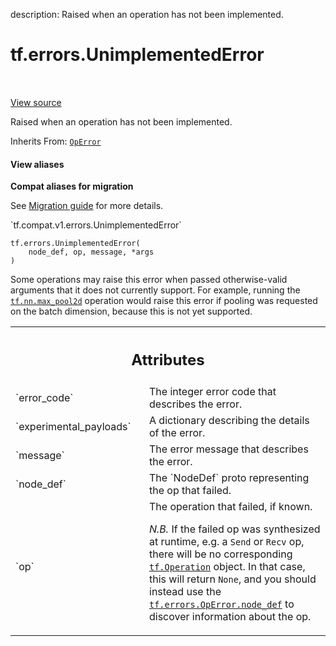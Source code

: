 description: Raised when an operation has not been implemented.

<div itemscope itemtype="http://developers.google.com/ReferenceObject">
<meta itemprop="name" content="tf.errors.UnimplementedError" />
<meta itemprop="path" content="Stable" />
<meta itemprop="property" content="__init__"/>
</div>

# tf.errors.UnimplementedError

<!-- Insert buttons and diff -->

<table class="tfo-notebook-buttons tfo-api nocontent" align="left">

</table>

<a target="_blank" class="external" href="/code/stable/tensorflow/python/framework/errors_impl.py">View source</a>



Raised when an operation has not been implemented.

Inherits From: [`OpError`](../../tf/errors/OpError.md)

<section class="expandable">
  <h4 class="showalways">View aliases</h4>
  <p>
<b>Compat aliases for migration</b>
<p>See
<a href="https://www.tensorflow.org/guide/migrate">Migration guide</a> for
more details.</p>
<p>`tf.compat.v1.errors.UnimplementedError`</p>
</p>
</section>

<pre class="devsite-click-to-copy prettyprint lang-py tfo-signature-link">
<code>tf.errors.UnimplementedError(
    node_def, op, message, *args
)
</code></pre>



<!-- Placeholder for "Used in" -->

Some operations may raise this error when passed otherwise-valid
arguments that it does not currently support. For example, running
the <a href="../../tf/nn/max_pool2d.md"><code>tf.nn.max_pool2d</code></a> operation
would raise this error if pooling was requested on the batch dimension,
because this is not yet supported.



<!-- Tabular view -->
 <table class="responsive fixed orange">
<colgroup><col width="214px"><col></colgroup>
<tr><th colspan="2"><h2 class="add-link">Attributes</h2></th></tr>

<tr>
<td>
`error_code`<a id="error_code"></a>
</td>
<td>
The integer error code that describes the error.
</td>
</tr><tr>
<td>
`experimental_payloads`<a id="experimental_payloads"></a>
</td>
<td>
A dictionary describing the details of the error.
</td>
</tr><tr>
<td>
`message`<a id="message"></a>
</td>
<td>
The error message that describes the error.
</td>
</tr><tr>
<td>
`node_def`<a id="node_def"></a>
</td>
<td>
The `NodeDef` proto representing the op that failed.
</td>
</tr><tr>
<td>
`op`<a id="op"></a>
</td>
<td>
The operation that failed, if known.

*N.B.* If the failed op was synthesized at runtime, e.g. a `Send`
or `Recv` op, there will be no corresponding
<a href="../../tf/Operation.md"><code>tf.Operation</code></a>
object.  In that case, this will return `None`, and you should
instead use the <a href="../../tf/errors/OpError.md#node_def"><code>tf.errors.OpError.node_def</code></a> to
discover information about the op.
</td>
</tr>
</table>



